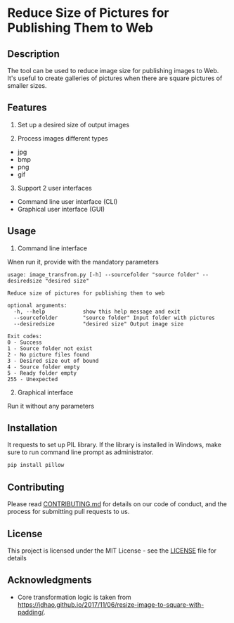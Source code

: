 # Reduce Size of Pictures for Publishing Them to Web 

## Description
The tool can be used to reduce image size for publishing images to Web. It's useful to create galleries of pictures when there are square pictures of smaller sizes.

## Features
1. Set up a desired size of output images

2. Process images different types
* jpg
* bmp
* png
* gif

3. Support 2 user interfaces
* Command line user interface (CLI)
* Graphical user interface (GUI)

## Usage
1. Command line interface

Wnen run it, provide with the mandatory parameters

```
usage: image_transfrom.py [-h] --sourcefolder "source folder" --desiredsize "desired size"

Reduce size of pictures for publishing them to web

optional arguments:
  -h, --help            show this help message and exit
  --sourcefolder        "source folder" Input folder with pictures
  --desiredsize         "desired size" Output image size

Exit codes: 
0 - Success
1 - Source folder not exist
2 - No picture files found
3 - Desired size out of bound
4 - Source folder empty
5 - Ready folder empty
255 - Unexpected
```

2. Graphical interface

Run it without any parameters

## Installation
It requests to set up PIL library. If the library is installed in Windows, make sure to run command line prompt as administrator.
```bash
pip install pillow
```

## Contributing
Please read [CONTRIBUTING.md](https://github.com/larandvit/picture-trimmer/blob/master/CONTRIBUTING.md) for details on our code of conduct, and the process for submitting pull requests to us.
 
## License
This project is licensed under the MIT License - see the [LICENSE](https://github.com/larandvit/picture-trimmer/blob/master/LICENSE) file for details

## Acknowledgments
* Core transformation logic is taken from https://jdhao.github.io/2017/11/06/resize-image-to-square-with-padding/.
